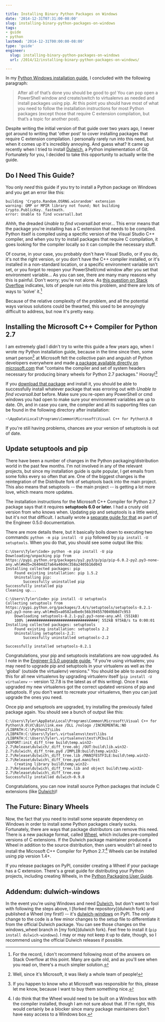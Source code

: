 ```yaml
---

title: Installing Binary Python Packages on Windows
date: '2014-12-31T07:31:00-08:00'
slug: installing-binary-python-packages-on-windows
tags:
- guide
- python
lastmod: '2014-12-31T00:00:00-08:00'
type: 'guide'
engineer:
  slug: installing-binary-python-packages-on-windows
  url: /2014/12/installing-binary-python-packages-on-windows/

---
```


In my [Python Windows installation guide][], I concluded with the following paragraph:

> After all of that’s done you should be good to go! You can pop open a PowerShell window and create/switch to virtualenvs as needed and install packages using pip. At this point you should have most of what you need to follow the installation instructions for most Python packages (except those that require C extension compilation, but that’s a topic for another post).

Despite writing the initial version of that guide over two years ago, I never got around to writing that 'other post' to cover installing packages that require C extension compilation. I personally rarely run into this need, but when it comes up it's incredibly annoying. And guess what? It came up recently when I tried to install [Dulwich][], a Python implementation of Git. Fortunately for you, I decided to take this opportunity to actually write the guide.


## Do I Need This Guide?

You only *need* this guide if you try to install a Python package on Windows and you get an error like this:

```text
building 'Crypto.Random.OSRNG.winrandom' extension
warning: GMP or MPIR library not found; Not building Crypto.PublicKey._fastmath.
error: Unable to find vcvarsall.bat
```

Ahhh, the dreaded *Unable to find vcvarsall.bat* error... This error means that the package you're installing has a C extension that needs to be compiled. Python itself is compiled using a specific version of the Visual Studio C++ compiler, and when you try to install packages that require C compilation, it goes looking for the compiler locally so it can compile the necessary stuff.

Of course, in your case, you probably don't have Visual Studio, or if you do, it's not the right version, or you don't have the C++ compiler installed, or it's installed in a non-standard location, or a specific environment variable isn't set, or you forgot to reopen your PowerShell/cmd window after you set that environment variable... As you can see, there are many many reasons why this is painful. Don't worry; you're not alone. As [this question on Stack Overflow][stackoverflow] indicates, lots of people run into this problem, and there are lots of ways to 'solve' it.[^1]

Because of the relative complexity of the problem, and all the potential ways various solutions could be thwarted, this used to be annoyingly difficult to address, but now it's pretty easy.


## Installing the Microsoft C++ Compiler for Python 2.7

I am extremely glad I didn't try to write this guide a few years ago, when I wrote my Python installation guide, because in the time since then, some smart person[^2] at Microsoft felt the collective pain and anguish of Python developers everywhere and made [a package available directly on microsoft.com][msft_package] that "contains the compiler and set of system headers necessary for producing binary wheels for Python 2.7 packages." Hooray![^3]

If you [download that package][msft_package] and install it, you should be able to successfully install whatever package that was erroring out with *Unable to find vcvarsall.bat* before. Make sure you re-open any PowerShell or cmd windows you had open to make sure your environment variables are up to date. Oh, and in case you care, the compiler and all its supporting files can be found in the following directory after installation:

```text
~\AppData\Local\Programs\Common\Microsoft\Visual C++ for Python\9.0
```

If you're still having problems, chances are your version of setuptools is out of date.


## Update setuptools and pip

There have been a number of changes in the Python packaging/distribution world in the past few months. I'm not involved in any of the relevant projects, but since my installation guide is quite popular, I get emails from some folks every so often that are. One of the biggest changes is the reintegration of the Distribute fork of setuptools back into the main project. This also means that setuptools -- the main project -- is getting a lot more love, which means more updates.

The installation instructions for the Microsoft C++ Compiler for Python 2.7 package says that it requires **setuptools 6.0 or later.** I had a crusty old version from who knows when. Updating pip and setuptools is a little weird, but it's not that difficult. I actually wrote a [separate guide for that][engineer_upgrade] as part of the Engineer 0.5.0 documentation.

There are more details there, but it basically boils down to executing two commands: `python -m pip install -U pip` followed by `pip install -U setuptools`. When you do that, you should see some output like this:

```text
C:\Users\Tyler\Code> python -m pip install -U pip
Downloading/unpacking pip from https://pypi.python.org/packages/py2.py3/p/pip/pip-6.0.2-py2.py3-none-any.whl#md5=26404d27a64a40d4c358a2405b16d043
Installing collected packages: pip
    Found existing installation: pip 1.5.2
    Uninstalling pip:
        Successfully uninstalled pip
Successfully installed pip
Cleaning up...

C:\Users\Tyler\Code> pip install -U setuptools
Collecting setuptools from https://pypi.python.org/packages/3.4/s/setuptools/setuptools-8.2.1-py2.py3-none-any.whl#md5=a0582adbe0c56b3945570049b8d7c953
    Downloading setuptools-8.2.1-py2.py3-none-any.whl (551kB)
    100% |################################| 552kB 975kB/s ta 0:00:01
Installing collected packages: setuptools
    Found existing installation: setuptools 2.2
    Uninstalling setuptools-2.2:
        Successfully uninstalled setuptools-2.2

Successfully installed setuptools-8.2.1
```

Congratulations, your pip and setuptools installations are now upgraded. As I note in the [Engineer 0.5.0 upgrade guide][engineer_upgrade], "if you’re using virtualenv, you may need to upgrade pip and setuptools in your virtualenv as well as the 'global' (outside the virtualenv) versions." You should be able to avoid doing this for all new virtualenvs by upgrading virtualenv itself (`pip install -U virtualenv` -- version 12.7.8 is the latest as of this writing). Once it was upgraded my new virtualenvs got the correct updated versions of pip and setuptools. If you don't want to recreate your virtualenvs, then you can just upgrade the ones you need.

Once pip and setuptools are upgraded, try installing the previously failed package again. You should see a bunch of output like this:

```text
C:\Users\Tyler\AppData\Local\Programs\Common\Microsoft\Visual C++ for Python\9.0\VC\Bin\link.exe /DLL /nologo /INCREMENTAL:NO /LIBPATH:C:\Python27\Libs /LIBPATH:C:\Users\Tyler\.virtualenvs\test\libs /LIBPATH:C:\Users\Tyler\.virtualenvs\test\PCbuild /EXPORT:init_diff_tree build\temp.win32-2.7\Release\dulwich/_diff_tree.obj /OUT:build\lib.win32-2.7\dulwich\_diff_tree.pyd /IMPLIB:build\temp.win32-2.7\Release\dulwich\_diff_tree.lib /MANIFESTFILE:build\temp.win32-2.7\Release\dulwich\_diff_tree.pyd.manifest
    Creating library build\temp.win32-2.7\Release\dulwich\_diff_tree.lib and object build\temp.win32-2.7\Release\dulwich\_diff_tree.exp
Successfully installed dulwich-0.9.8
```

Congratulations, you can now install source Python packages that include C extensions (like [Dulwich][])!


## The Future: Binary Wheels

Now, the fact that you need to install some separate dependency on Windows in order to install some Python packages clearly sucks. Fortunately, there are ways that package distributors can remove this need. There is a new package format, called [Wheel][], which includes pre-compiled versions of C extensions. If the Dulwich package maintainer produced a Wheel in addition to the source distribution, then users wouldn't all need to install the Microsoft C++ Compiler for Python 2.7.[^4] Wheels can be installed using pip version 1.4+.

If you release packages on PyPI, consider creating a Wheel if your package has a C extension. There's a great guide for distributing your Python projects, including creating Wheels, in the [Python Packaging User Guide][].


## Addendum: dulwich-windows

In the event you're using Windows and need [Dulwich][], but don't want to fool with following the steps above, I [forked the repository](dulwich fork) and published a Wheel (my first!) -- it's [dulwich-windows][] on PyPI. The *only* change to the code is a few minor changes to the setup file to differentiate it from the official Dulwich package. You can see those changes on the windows_wheel branch in [my fork](dulwich fork). Feel free to install it (`pip install dulwich-windows`). I may or may not keep it up to date, though, so I recommend using the official Dulwich releases if possible.


[^1]: For the record, I don't recommend following most of the answers on Stack Overflow at this point. Many are quite old, and as you'll see when you read on, there's a much simpler solution.

[^2]: Well, since it's Microsoft, it was likely a whole team of people!

[^3]: If you happen to know who at Microsoft was responsible for this, please let me know, because I want to buy them something nice.

[^4]: I do think that the Wheel would need to be built on a Windows box with the compiler installed, though I am not sure about that. If I'm right, this would certainly be a blocker since many package maintainers don't have easy access to a Windows box.


[Dulwich]: https://www.samba.org/~jelmer/dulwich/
[dulwich fork]: https://github.com/tylerbutler/dulwich
[dulwich-windows]: https://pypi.python.org/pypi/dulwich-windows
[Python Windows installation guide]: /2012/05/how-to-install-python-pip-and-virtualenv-on-windows-with-powershell/
[stackoverflow]: http://stackoverflow.com/questions/2817869/error-unable-to-find-vcvarsall-bat
[msft_package]: https://www.microsoft.com/en-us/download/details.aspx?id=44266
[engineer_upgrade]: http://engineer.readthedocs.org/en/master/upgrade.html
[Wheel]: https://pypa.io/en/latest/peps/#pep427s
[Python Packaging User Guide]: http://python-packaging-user-guide.readthedocs.org/en/latest/distributing.html
